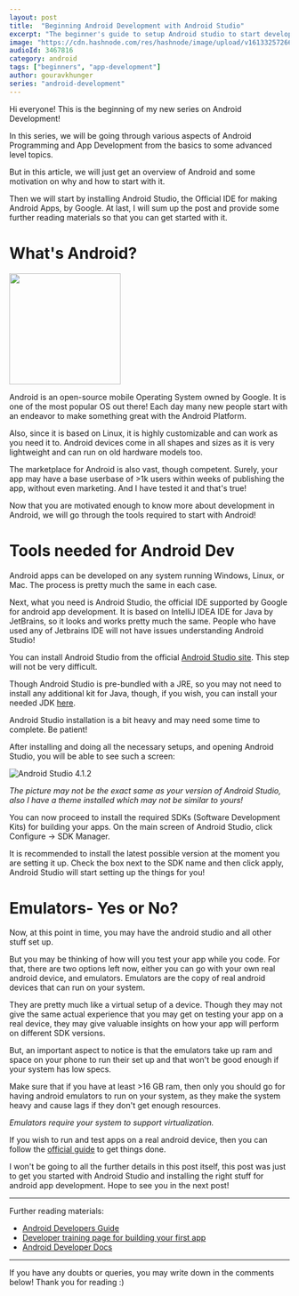 ```yaml
---
layout: post
title:  "Beginning Android Development with Android Studio"
excerpt: "The beginner's guide to setup Android studio to start developing Android apps."
image: "https://cdn.hashnode.com/res/hashnode/image/upload/v1613325726634/hqjW-Brr-.png"
audioId: 3467816
category: android
tags: ["beginners", "app-development"]
author: gouravkhunger
series: "android-development"
---
```


Hi everyone! This is the beginning of my new series on Android Development! 

In this series, we will be going through various aspects of Android Programming and App Development from the basics to some advanced level topics.

But in this article, we will just get an overview of Android and some motivation on why and how to start with it. 

Then we will start by installing Android Studio, the Official IDE for making Android Apps, by Google. At last, I will sum up the post and provide some further reading materials so that you can get started with it.

# What's Android?

<img src="https://developer.android.com/images/brand/Android_Robot.svg" height="200px" width="200px" />

Android is an open-source mobile Operating System owned by Google. It is one of the most popular OS out there! Each day many new people start with an endeavor to make something great with the Android Platform.

Also, since it is based on Linux, it is highly customizable and can work as you need it to. Android devices come in all shapes and sizes as it is very lightweight and can run on old hardware models too.

The marketplace for Android is also vast, though competent. Surely, your app may have a base userbase of >1k users within weeks of publishing the app, without even marketing. And I have tested it and that's true!


Now that you are motivated enough to know more about development in Android, we will go through the tools required to start with Android!

# Tools needed for Android Dev

Android apps can be developed on any system running Windows, Linux, or Mac. The process is pretty much the same in each case.

Next, what you need is Android Studio, the official IDE supported by Google for android app development. It is based on IntelliJ IDEA IDE for Java by JetBrains, so it looks and works pretty much the same. People who have used any of Jetbrains IDE will not have issues understanding Android Studio!

You can install Android Studio from the official [Android Studio site](https://developer.android.com/studio). This step will not be very difficult.

Though Android Studio is pre-bundled with a JRE, so you may not need to install any additional kit for Java, though, if you wish, you can install your needed JDK [here](https://www.oracle.com/java/technologies/javase-downloads.html).

Android Studio installation is a bit heavy and may need some time to complete. Be patient!

After installing and doing all the necessary setups, and opening Android Studio, you will be able to see such a screen: 

![Android Studio 4.1.2](https://cdn.hashnode.com/res/hashnode/image/upload/v1613322813352/3bqWDusIb.png)

*The picture may not be the exact same as your version of Android Studio, also I have a theme installed which may not be similar to yours!*

You can now proceed to install the required SDKs (Software Development Kits) for building your apps. On the main screen of Android Studio, click Configure -> SDK Manager.

It is recommended to install the latest possible version at the moment you are setting it up. Check the box next to the SDK name and then click apply, Android Studio will start setting up the things for you!

# Emulators- Yes or No?

Now, at this point in time, you may have the android studio and all other stuff set up.

But you may be thinking of how will you test your app while you code. For that, there are two options left now, either you can go with your own real android device, and emulators. Emulators are the copy of real android devices that can run on your system.

They are pretty much like a virtual setup of a device. Though they may not give the same actual experience that you may get on testing your app on a real device, they may give valuable insights on how your app will perform on different SDK versions.

But, an important aspect to notice is that the emulators take up ram and space on your phone to run their set up and that won't be good enough if your system has low specs.

Make sure that if you have at least >16 GB ram, then only you should go for having android emulators to run on your system, as they make the system heavy and cause lags if they don't get enough resources.

*Emulators require your system to support virtualization.*

If you wish to run and test apps on a real android device, then you can follow the [official guide](https://developer.android.com/studio/run/device) to get things done.

I won't be going to all the further details in this post itself, this post was just to get you started with Android Studio and installing the right stuff for android app development. Hope to see you in the next post!

---

Further reading materials:

- [Android Developers Guide](https://developer.android.com/guide)
- [Developer training page for building your first app](https://developer.android.com/training/basics/firstapp)
- [Android Developer Docs](https://developer.android.com/docs)

---

If you have any doubts or queries, you may write down in the comments below! Thank you for reading :)